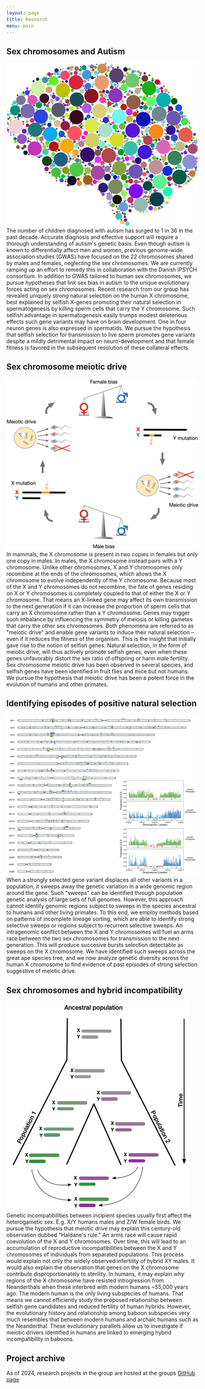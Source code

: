```yaml
---
layout: page
title: Research
menu: main
---
```


## Sex chromosomes and Autism
<p><span class="image right"><img src="images/brain_with_dots.png" /></span>The number of children diagnosed with autism has surged to 1 in 36 in the past decade. Accurate diagnosis and effective support will require a thorough understanding of autism's genetic basis. Even though autism is known to differentially affect men and women, previous genome-wide association studies (GWAS) have focused on the 22 chromosomes shared by males and females, neglecting the sex chromosomes. We are currently ramping up an effort to remedy this in collaboration with the Danish iPSYCH consortium. In addition to GWAS tailored to human sex chromosomes, we pursue hypotheses that link sex bias in autism to the unique evolutionary forces acting on sex chromosomes. Recent research from our group has revealed uniquely strong natural selection on the human X chromosome, best explained by selfish X-genes promoting their natural selection in spermatogenesis by killing sperm cells that carry the Y chromosome. Such selfish advantage in spermatogenesis easily trumps modest deleterious effects such gene variants may have on brain development. One in four neuron genes is also expressed in spermatids. We pursue the hypothesis that selfish selection for transmission to live sperm promotes gene variants despite a mildly detrimental impact on neuro-development and that female fitness is favored in the subsequent resolution of these collateral effects. 
</p>

## Sex chromosome meiotic drive
<p><span class="image right"><img src="images/hypothesis.png" /></span>In mammals, the X chromosome is present in two copies in females but only one copy in males. In males, the X chromosome instead pairs with a Y chromosome. Unlike other chromosomes, X and Y chromosomes only recombine at the ends of the chromosomes, which allows the X chromosome to evolve independently of the Y chromosome. Because most of the X and Y chromosomes do not recombine, the fate of genes residing on X or Y chromosomes is completely coupled to that of either the X or Y chromosome. That means an X-linked gene may affect its own transmission to the next generation if it can increase the proportion of sperm cells that carry an X chromosome rather than a Y chromosome. Genes may trigger such imbalance by influencing the symmetry of meiosis or killing gametes that carry the other sex chromosomes. Both phenomena are referred to as "meiotic drive" and enable gene variants to induce their natural selection – even if it reduces the fitness of the organism. This is the insight that initially gave rise to the notion of selfish genes. Natural selection, in the form of meiotic drive, will thus actively promote selfish genes, even when these genes unfavorably distort the sex ratio of offspring or harm male fertility. Sex chromosome meiotic drive has been observed in several species, and selfish genes have been identified in fruit flies and mice but not humans. We pursue the hypothesis that meiotic drive has been a potent force in the evolution of humans and other primates. 
</p>

## Identifying episodes of positive natural selection
<p><span class="image right"><img src="images/ils_regions.png" /></span>When a strongly selected gene variant displaces all other variants in a population, it sweeps away the genetic variation in a wide genomic region around the gene. Such "sweeps" can be identified through population genetic analysis of large sets of full genomes. However, this approach cannot identify genomic regions subject to sweeps in the species ancestral to humans and other living primates. To this end, we employ methods based on patterns of incomplete lineage sorting, which are able to identify strong selective sweeps or regions subject to recurrent selective sweeps. An intragenomic conflict between the X and Y chromosomes will fuel an arms race between the two sex chromosomes for transmission to the next generation. This will produce succesive bursts selection detectable as sweeps on the X chromosome. We have identified such sweeps across the great ape species tree, and we now analyze genetic diversity across the human X chromosome to find evidence of past episodes of strong selection suggestive of meiotic drive.
</p>

## Sex chromosomes and hybrid incompatibility
<p><span class="image right"><img src="images/hybrid_incompat.png" /></span>Genetic incompatibilities between incipient species usually first affect the heterogametic sex. E.g. X/Y humans males and Z/W female birds. We pursue the hypothesis that meiotic drive may explain this century-old observation dubbed "Haldane's rule." An arms race will cause rapid coevolution of the X and Y chromosomes. Over time, this will lead to an accumulation of reproductive incompatibilities between the X and Y chromosomes of individuals from separated populations. This process would explain not only the widely observed infertility of hybrid XY males. It would also explain the observation that genes on the X chromosome contribute disproportionately to sterility. In humans, it may explain why regions of the X chromosome have resisted introgression from Neanderthals when these interbred with modern humans ~55,000 years ago. The modern human is the only living subspecies of humans. That means we cannot efficiently study the proposed relationship between selfish gene candidates and reduced fertility of human hybrids. However, the evolutionary history and relationship among baboon subspecies very much resembles that between modern humans and archaic humans such as the Neanderthal. These evolutionary parallels allow us to investigate if meiotic drivers identified in humans are linked to emerging hybrid incompatibility in baboons. 
</p>

<!-- ## Population genetics of intragenomic conflict

I propose a model where antagonizing selfish gene variants on the X and Y chromosomes depress and stabilize each other's frequency. This establishes a dynamic equilibrium, where a large number of selfish gene-variants, which together control meiotic balance, are maintained at low frequencies by frequency-dependent balancing selection. I hypothesize that disturbances to this equilibrium will trigger strong selection on selfish gene variants and thus allow them to reach very high frequencies in a population quickly. The exodus from Africa resulted in many such disturbances in the form of rapid changes in population size and exchange of individuals between populations. I have explored the properties of the simplest possible version of this model and found the internal consistency and qualitative predictions to be in line with my hypothesis. This simple model is thus able to explain my recent observation of extremely strong selection on the X chromosome coinciding with the spread of modern humans out of Africa1.  -->


## Project archive

As of 2024, research projects in the group are hosted at the groups [GitHub page](https://github.com/munch-group)


<!--

### Simulation of frequency dynamics under meiotic drive

### X chromosome sweeps in African populations

### Admixture and hybrid incompatibility among baboon species

-->

